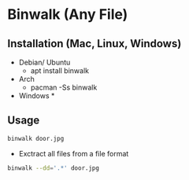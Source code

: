 # Binwalk (Any File)

## Installation (Mac, Linux, Windows)
* Debian/ Ubuntu
    * apt install binwalk
* Arch
    * pacman -Ss binwalk
* Windows
    *


## Usage
```bash
binwalk door.jpg
```

* Exctract all files from a file format
```bash
binwalk --dd='.*' door.jpg
```